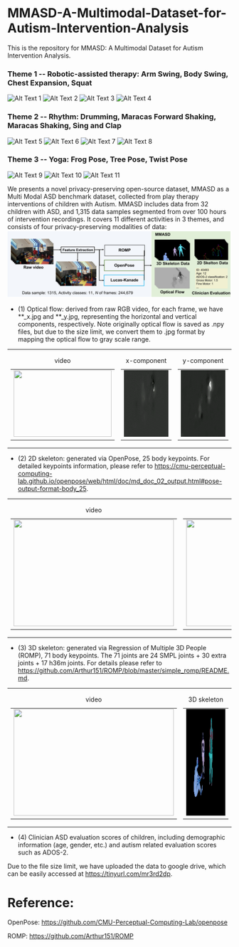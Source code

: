 # MMASD-A-Multimodal-Dataset-for-Autism-Intervention-Analysis

This is the repository for MMASD: A Multimodal Dataset for Autism Intervention Analysis.

### Theme 1 -- Robotic-assisted therapy: Arm Swing, Body Swing, Chest Expansion, Squat
<img src="sample_data/as_40533_D8_001_i.gif" alt="Alt Text 1" width="200" height="150"> <img src="sample_data/bs_20594_D1_001_y.gif" alt="Alt Text 2" width="200" height="150"> <img src="sample_data/ce_40753_D16_000_i.gif" alt="Alt Text 3" width="200" height="150"> <img src="sample_data/sq_40023_D8_001_i.gif" alt="Alt Text 4" width="200" height="150">

### Theme 2 -- Rhythm: Drumming, Maracas Forward Shaking, Maracas Shaking, Sing and Clap
<img src="sample_data/sq_20583_D16_000.gif" alt="Alt Text 5" width="200" height="150"> <img src="sample_data/sq_20583_D16_000.gif" alt="Alt Text 6" width="200" height="150"> <img src="sample_data/sq_20583_D16_000.gif" alt="Alt Text 7" width="200" height="150"> <img src="sample_data/sq_20583_D16_000.gif" alt="Alt Text 8" width="200" height="150">

### Theme 3 -- Yoga: Frog Pose, Tree Pose, Twist Pose
<img src="sample_data/sq_20583_D16_000.gif" alt="Alt Text 9" width="200" height="150"> <img src="sample_data/sq_20583_D16_000.gif" alt="Alt Text 10" width="200" height="150"> <img src="sample_data/sq_20583_D16_000.gif" alt="Alt Text 11" width="200" height="150">

We presents a novel privacy-preserving open-source dataset, MMASD as a Multi Modal ASD benchmark dataset, collected from play therapy interventions of children with Autism. 
MMASD includes data from 32 children with ASD, and 1,315 data samples segmented from over 100 hours of intervention recordings.
It covers 11 different activities in 3 themes, and consists of four privacy-preserving modalities of data: 
![4 different modalities](./sample_data/Teaser_3.jpg)

- (1) Optical flow: derived from raw RGB video, for each frame, we have **_x.jpg and **_y.jpg, representing the horizontal and vertical components, respectively. Note originally optical flow is saved as .npy files, but due to the size limit, we convert them to .jpg format by mapping the optical flow to gray scale range.

<table>
  <tr>
     <td>
      <table>
        <caption>video</caption>
        <tr>
          <td><img src="sample_data/sq_20583_D16_000.gif" width="220" height="150"></td>
        </tr>
      </table>
    </td>
    <td>
      <table>
        <caption>x-component</caption>
        <tr>
          <td><img src="sample_data/sq_20583_D16_000_x.gif" width="220" height="150"></td>
        </tr>
      </table>
    </td>
    <td>
      <table>
        <caption>y-component</caption>
        <tr>
          <td><img src="sample_data/sq_20583_D16_000_y.gif" width="220" height="150"></td>
        </tr>
      </table>
    </td>
  </tr>
</table>



- (2) 2D skeleton: generated via OpenPose, 25 body keypoints. For detailed keypoints information, please refer to https://cmu-perceptual-computing-lab.github.io/openpose/web/html/doc/md_doc_02_output.html#pose-output-format-body_25.

<table>
  <tr>
    <td>
      <table>
        <caption>video</caption>
        <tr>
          <td><img src="sample_data/sq_20583_D16_000.gif" width="360" height="240"></td>
        </tr>
      </table>
    </td>
    <td>
      <table>
        <caption>2D skeleton</caption>
        <tr>
          <td><img src="sample_data/sq_20583_D16_000_y_2d.gif" width="360" height="240"></td>
        </tr>
      </table>
    </td>
  </tr>
</table>

- (3) 3D skeleton: generated via Regression of Multiple 3D People (ROMP), 71 body keypoints. The 71 joints are 24 SMPL joints + 30 extra joints + 17 h36m joints. For details please refer to https://github.com/Arthur151/ROMP/blob/master/simple_romp/README.md.

<table>
  <tr>
    <td>
      <table>
        <caption>video</caption>
        <tr>
          <td><img src="sample_data/sq_20583_D16_000.gif" width="360" height="240"></td>
        </tr>
      </table>
    </td>
    <td>
      <table>
        <caption>3D skeleton</caption>
        <tr>
          <td><img src="sample_data/sq_20583_D16_000_3d.gif" width="360" height="240"></td>
        </tr>
      </table>
    </td>
  </tr>
</table>

- (4) Clinician ASD evaluation scores of children, including demographic information (age, gender, etc.) and autism related evaluation scores such as ADOS-2.

Due to the file size limit, we have uploaded the data to google drive, which can be easily accessed at https://tinyurl.com/mr3rd2dp.


# Reference:

OpenPose: https://github.com/CMU-Perceptual-Computing-Lab/openpose

ROMP: https://github.com/Arthur151/ROMP



